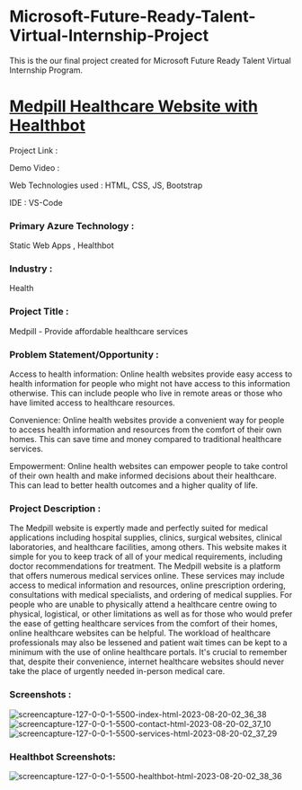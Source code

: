 # Microsoft-Future-Ready-Talent-Virtual-Internship-Project

This is the our final project created for Microsoft Future Ready Talent Virtual Internship Program.

# [Medpill Healthcare Website with Healthbot]()

Project Link :

Demo Video :

Web Technologies used : HTML, CSS, JS, Bootstrap

IDE : VS-Code

### Primary Azure Technology :
Static Web Apps , Healthbot

### Industry :
Health

### Project Title :
Medpill - Provide affordable healthcare services

### Problem Statement/Opportunity :
Access to health information: Online health websites provide easy access to health information for people who might not have access to this information otherwise. This can include people who live in remote areas or those who have limited access to healthcare resources.

Convenience: Online health websites provide a convenient way for people to access health information and resources from the comfort of their own homes. This can save time and money compared to traditional healthcare services.

Empowerment: Online health websites can empower people to take control of their own health and make informed decisions about their healthcare. This can lead to better health outcomes and a higher quality of life.

### Project Description :
The Medpill website is expertly made and perfectly suited for medical applications including hospital supplies, clinics, surgical websites, clinical laboratories, and healthcare facilities, among others.
This website makes it simple for you to keep track of all of your medical requirements, including doctor recommendations for treatment.
The Medpill website is a platform that offers numerous medical services online. These services may include access to medical information and resources, online prescription ordering, consultations with medical specialists, and ordering of medical supplies. For people who are unable to physically attend a healthcare centre owing to physical, logistical, or other limitations as well as for those who would prefer the ease of getting healthcare services from the comfort of their homes, online healthcare websites can be helpful. The workload of healthcare professionals may also be lessened and patient wait times can be kept to a minimum with the use of online healthcare portals. It's crucial to remember that, despite their convenience, internet healthcare websites should never take the place of urgently needed in-person medical care.


### Screenshots :
![screencapture-127-0-0-1-5500-index-html-2023-08-20-02_36_38](https://github.com/Abhishdas/Future-Ready-Talent/assets/110592131/abba0382-fc11-4666-8e0a-dc75c4273a5f)
![screencapture-127-0-0-1-5500-contact-html-2023-08-20-02_37_10](https://github.com/Abhishdas/Future-Ready-Talent/assets/110592131/3601e57f-5d47-4723-a5c9-b27279eb5362)
![screencapture-127-0-0-1-5500-services-html-2023-08-20-02_37_29](https://github.com/Abhishdas/Future-Ready-Talent/assets/110592131/19695d64-ec11-434b-844e-ccd36ff36e3a)

### Healthbot Screenshots:
![screencapture-127-0-0-1-5500-healthbot-html-2023-08-20-02_38_36](https://github.com/Abhishdas/Future-Ready-Talent/assets/110592131/90531704-0577-4209-8c71-a9f924d036d9)
